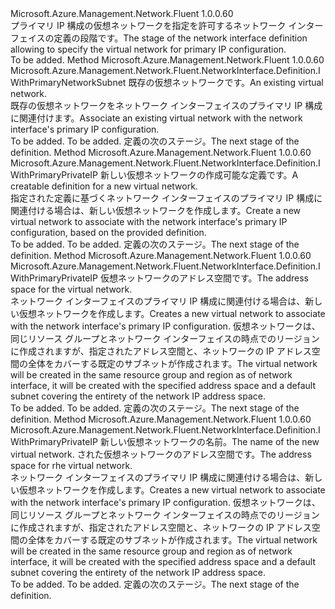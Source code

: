 <Type Name="IWithPrimaryNetwork" FullName="Microsoft.Azure.Management.Network.Fluent.NetworkInterface.Definition.IWithPrimaryNetwork">
  <TypeSignature Language="C#" Value="public interface IWithPrimaryNetwork" />
  <TypeSignature Language="ILAsm" Value=".class public interface auto ansi abstract IWithPrimaryNetwork" />
  <TypeSignature Language="DocId" Value="T:Microsoft.Azure.Management.Network.Fluent.NetworkInterface.Definition.IWithPrimaryNetwork" />
  <TypeSignature Language="VB.NET" Value="Public Interface IWithPrimaryNetwork" />
  <TypeSignature Language="F#" Value="type IWithPrimaryNetwork = interface" />
  <AssemblyInfo>
    <AssemblyName>Microsoft.Azure.Management.Network.Fluent</AssemblyName>
    <AssemblyVersion>1.0.0.60</AssemblyVersion>
  </AssemblyInfo>
  <Interfaces />
  <Docs>
    <summary>
            <span data-ttu-id="24fd7-101">プライマリ IP 構成の仮想ネットワークを指定を許可するネットワーク インターフェイスの定義の段階です。</span><span class="sxs-lookup"><span data-stu-id="24fd7-101">The stage of the network interface definition allowing to specify the virtual network for primary IP configuration.</span></span>
            </summary>
    <remarks>To be added.</remarks>
  </Docs>
  <Members>
    <Member MemberName="WithExistingPrimaryNetwork">
      <MemberSignature Language="C#" Value="public Microsoft.Azure.Management.Network.Fluent.NetworkInterface.Definition.IWithPrimaryNetworkSubnet WithExistingPrimaryNetwork (Microsoft.Azure.Management.Network.Fluent.INetwork network);" />
      <MemberSignature Language="ILAsm" Value=".method public hidebysig newslot virtual instance class Microsoft.Azure.Management.Network.Fluent.NetworkInterface.Definition.IWithPrimaryNetworkSubnet WithExistingPrimaryNetwork(class Microsoft.Azure.Management.Network.Fluent.INetwork network) cil managed" />
      <MemberSignature Language="DocId" Value="M:Microsoft.Azure.Management.Network.Fluent.NetworkInterface.Definition.IWithPrimaryNetwork.WithExistingPrimaryNetwork(Microsoft.Azure.Management.Network.Fluent.INetwork)" />
      <MemberSignature Language="VB.NET" Value="Public Function WithExistingPrimaryNetwork (network As INetwork) As IWithPrimaryNetworkSubnet" />
      <MemberSignature Language="F#" Value="abstract member WithExistingPrimaryNetwork : Microsoft.Azure.Management.Network.Fluent.INetwork -&gt; Microsoft.Azure.Management.Network.Fluent.NetworkInterface.Definition.IWithPrimaryNetworkSubnet" Usage="iWithPrimaryNetwork.WithExistingPrimaryNetwork network" />
      <MemberType>Method</MemberType>
      <AssemblyInfo>
        <AssemblyName>Microsoft.Azure.Management.Network.Fluent</AssemblyName>
        <AssemblyVersion>1.0.0.60</AssemblyVersion>
      </AssemblyInfo>
      <ReturnValue>
        <ReturnType>Microsoft.Azure.Management.Network.Fluent.NetworkInterface.Definition.IWithPrimaryNetworkSubnet</ReturnType>
      </ReturnValue>
      <Parameters>
        <Parameter Name="network" Type="Microsoft.Azure.Management.Network.Fluent.INetwork" />
      </Parameters>
      <Docs>
        <param name="network"><span data-ttu-id="24fd7-102">既存の仮想ネットワークです。</span><span class="sxs-lookup"><span data-stu-id="24fd7-102">An existing virtual network.</span></span></param>
        <summary>
            <span data-ttu-id="24fd7-103">既存の仮想ネットワークをネットワーク インターフェイスのプライマリ IP 構成に関連付けます。</span><span class="sxs-lookup"><span data-stu-id="24fd7-103">Associate an existing virtual network with the network interface's primary IP configuration.</span></span>
            </summary>
        <returns>To be added.</returns>
        <remarks>To be added.</remarks>
        <return><span data-ttu-id="24fd7-104">定義の次のステージ。</span><span class="sxs-lookup"><span data-stu-id="24fd7-104">The next stage of the definition.</span></span></return>
      </Docs>
    </Member>
    <Member MemberName="WithNewPrimaryNetwork">
      <MemberSignature Language="C#" Value="public Microsoft.Azure.Management.Network.Fluent.NetworkInterface.Definition.IWithPrimaryPrivateIP WithNewPrimaryNetwork (Microsoft.Azure.Management.ResourceManager.Fluent.Core.ResourceActions.ICreatable&lt;Microsoft.Azure.Management.Network.Fluent.INetwork&gt; creatable);" />
      <MemberSignature Language="ILAsm" Value=".method public hidebysig newslot virtual instance class Microsoft.Azure.Management.Network.Fluent.NetworkInterface.Definition.IWithPrimaryPrivateIP WithNewPrimaryNetwork(class Microsoft.Azure.Management.ResourceManager.Fluent.Core.ResourceActions.ICreatable`1&lt;class Microsoft.Azure.Management.Network.Fluent.INetwork&gt; creatable) cil managed" />
      <MemberSignature Language="DocId" Value="M:Microsoft.Azure.Management.Network.Fluent.NetworkInterface.Definition.IWithPrimaryNetwork.WithNewPrimaryNetwork(Microsoft.Azure.Management.ResourceManager.Fluent.Core.ResourceActions.ICreatable{Microsoft.Azure.Management.Network.Fluent.INetwork})" />
      <MemberSignature Language="VB.NET" Value="Public Function WithNewPrimaryNetwork (creatable As ICreatable(Of INetwork)) As IWithPrimaryPrivateIP" />
      <MemberSignature Language="F#" Value="abstract member WithNewPrimaryNetwork : Microsoft.Azure.Management.ResourceManager.Fluent.Core.ResourceActions.ICreatable&lt;Microsoft.Azure.Management.Network.Fluent.INetwork&gt; -&gt; Microsoft.Azure.Management.Network.Fluent.NetworkInterface.Definition.IWithPrimaryPrivateIP" Usage="iWithPrimaryNetwork.WithNewPrimaryNetwork creatable" />
      <MemberType>Method</MemberType>
      <AssemblyInfo>
        <AssemblyName>Microsoft.Azure.Management.Network.Fluent</AssemblyName>
        <AssemblyVersion>1.0.0.60</AssemblyVersion>
      </AssemblyInfo>
      <ReturnValue>
        <ReturnType>Microsoft.Azure.Management.Network.Fluent.NetworkInterface.Definition.IWithPrimaryPrivateIP</ReturnType>
      </ReturnValue>
      <Parameters>
        <Parameter Name="creatable" Type="Microsoft.Azure.Management.ResourceManager.Fluent.Core.ResourceActions.ICreatable&lt;Microsoft.Azure.Management.Network.Fluent.INetwork&gt;" />
      </Parameters>
      <Docs>
        <param name="creatable"><span data-ttu-id="24fd7-105">新しい仮想ネットワークの作成可能な定義です。</span><span class="sxs-lookup"><span data-stu-id="24fd7-105">A creatable definition for a new virtual network.</span></span></param>
        <summary>
            <span data-ttu-id="24fd7-106">指定された定義に基づくネットワーク インターフェイスのプライマリ IP 構成に関連付ける場合は、新しい仮想ネットワークを作成します。</span><span class="sxs-lookup"><span data-stu-id="24fd7-106">Create a new virtual network to associate with the network interface's primary IP configuration, based on the provided definition.</span></span>
            </summary>
        <returns>To be added.</returns>
        <remarks>To be added.</remarks>
        <return><span data-ttu-id="24fd7-107">定義の次のステージ。</span><span class="sxs-lookup"><span data-stu-id="24fd7-107">The next stage of the definition.</span></span></return>
      </Docs>
    </Member>
    <Member MemberName="WithNewPrimaryNetwork">
      <MemberSignature Language="C#" Value="public Microsoft.Azure.Management.Network.Fluent.NetworkInterface.Definition.IWithPrimaryPrivateIP WithNewPrimaryNetwork (string addressSpace);" />
      <MemberSignature Language="ILAsm" Value=".method public hidebysig newslot virtual instance class Microsoft.Azure.Management.Network.Fluent.NetworkInterface.Definition.IWithPrimaryPrivateIP WithNewPrimaryNetwork(string addressSpace) cil managed" />
      <MemberSignature Language="DocId" Value="M:Microsoft.Azure.Management.Network.Fluent.NetworkInterface.Definition.IWithPrimaryNetwork.WithNewPrimaryNetwork(System.String)" />
      <MemberSignature Language="VB.NET" Value="Public Function WithNewPrimaryNetwork (addressSpace As String) As IWithPrimaryPrivateIP" />
      <MemberSignature Language="F#" Value="abstract member WithNewPrimaryNetwork : string -&gt; Microsoft.Azure.Management.Network.Fluent.NetworkInterface.Definition.IWithPrimaryPrivateIP" Usage="iWithPrimaryNetwork.WithNewPrimaryNetwork addressSpace" />
      <MemberType>Method</MemberType>
      <AssemblyInfo>
        <AssemblyName>Microsoft.Azure.Management.Network.Fluent</AssemblyName>
        <AssemblyVersion>1.0.0.60</AssemblyVersion>
      </AssemblyInfo>
      <ReturnValue>
        <ReturnType>Microsoft.Azure.Management.Network.Fluent.NetworkInterface.Definition.IWithPrimaryPrivateIP</ReturnType>
      </ReturnValue>
      <Parameters>
        <Parameter Name="addressSpace" Type="System.String" />
      </Parameters>
      <Docs>
        <param name="addressSpace"><span data-ttu-id="24fd7-108">仮想ネットワークのアドレス空間です。</span><span class="sxs-lookup"><span data-stu-id="24fd7-108">The address space for the virtual network.</span></span></param>
        <summary>
            <span data-ttu-id="24fd7-109">ネットワーク インターフェイスのプライマリ IP 構成に関連付ける場合は、新しい仮想ネットワークを作成します。</span><span class="sxs-lookup"><span data-stu-id="24fd7-109">Creates a new virtual network to associate with the network interface's primary IP configuration.</span></span>
            <span data-ttu-id="24fd7-110">仮想ネットワークは、同じリソース グループとネットワーク インターフェイスの時点でのリージョンに作成されますが、指定されたアドレス空間と、ネットワークの IP アドレス空間の全体をカバーする既定のサブネットが作成されます。</span><span class="sxs-lookup"><span data-stu-id="24fd7-110">The virtual network will be created in the same resource group and region as of network interface, it will be created with the specified address space and a default subnet covering the entirety of the network IP address space.</span></span>
            </summary>
        <returns>To be added.</returns>
        <remarks>To be added.</remarks>
        <return><span data-ttu-id="24fd7-111">定義の次のステージ。</span><span class="sxs-lookup"><span data-stu-id="24fd7-111">The next stage of the definition.</span></span></return>
      </Docs>
    </Member>
    <Member MemberName="WithNewPrimaryNetwork">
      <MemberSignature Language="C#" Value="public Microsoft.Azure.Management.Network.Fluent.NetworkInterface.Definition.IWithPrimaryPrivateIP WithNewPrimaryNetwork (string name, string addressSpace);" />
      <MemberSignature Language="ILAsm" Value=".method public hidebysig newslot virtual instance class Microsoft.Azure.Management.Network.Fluent.NetworkInterface.Definition.IWithPrimaryPrivateIP WithNewPrimaryNetwork(string name, string addressSpace) cil managed" />
      <MemberSignature Language="DocId" Value="M:Microsoft.Azure.Management.Network.Fluent.NetworkInterface.Definition.IWithPrimaryNetwork.WithNewPrimaryNetwork(System.String,System.String)" />
      <MemberSignature Language="VB.NET" Value="Public Function WithNewPrimaryNetwork (name As String, addressSpace As String) As IWithPrimaryPrivateIP" />
      <MemberSignature Language="F#" Value="abstract member WithNewPrimaryNetwork : string * string -&gt; Microsoft.Azure.Management.Network.Fluent.NetworkInterface.Definition.IWithPrimaryPrivateIP" Usage="iWithPrimaryNetwork.WithNewPrimaryNetwork (name, addressSpace)" />
      <MemberType>Method</MemberType>
      <AssemblyInfo>
        <AssemblyName>Microsoft.Azure.Management.Network.Fluent</AssemblyName>
        <AssemblyVersion>1.0.0.60</AssemblyVersion>
      </AssemblyInfo>
      <ReturnValue>
        <ReturnType>Microsoft.Azure.Management.Network.Fluent.NetworkInterface.Definition.IWithPrimaryPrivateIP</ReturnType>
      </ReturnValue>
      <Parameters>
        <Parameter Name="name" Type="System.String" />
        <Parameter Name="addressSpace" Type="System.String" />
      </Parameters>
      <Docs>
        <param name="name"><span data-ttu-id="24fd7-112">新しい仮想ネットワークの名前。</span><span class="sxs-lookup"><span data-stu-id="24fd7-112">The name of the new virtual network.</span></span></param>
        <param name="addressSpace"><span data-ttu-id="24fd7-113">された仮想ネットワークのアドレス空間です。</span><span class="sxs-lookup"><span data-stu-id="24fd7-113">The address space for rhe virtual network.</span></span></param>
        <summary>
            <span data-ttu-id="24fd7-114">ネットワーク インターフェイスのプライマリ IP 構成に関連付ける場合は、新しい仮想ネットワークを作成します。</span><span class="sxs-lookup"><span data-stu-id="24fd7-114">Creates a new virtual network to associate with the network interface's primary IP configuration.</span></span>
            <span data-ttu-id="24fd7-115">仮想ネットワークは、同じリソース グループとネットワーク インターフェイスの時点でのリージョンに作成されますが、指定されたアドレス空間と、ネットワークの IP アドレス空間の全体をカバーする既定のサブネットが作成されます。</span><span class="sxs-lookup"><span data-stu-id="24fd7-115">The virtual network will be created in the same resource group and region as of network interface, it will be created with the specified address space and a default subnet covering the entirety of the network IP address space.</span></span>
            </summary>
        <returns>To be added.</returns>
        <remarks>To be added.</remarks>
        <return><span data-ttu-id="24fd7-116">定義の次のステージ。</span><span class="sxs-lookup"><span data-stu-id="24fd7-116">The next stage of the definition.</span></span></return>
      </Docs>
    </Member>
  </Members>
</Type>
